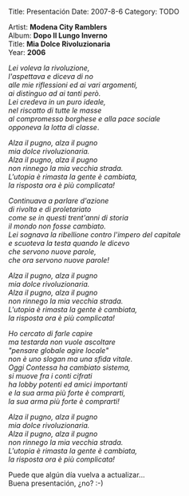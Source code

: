 Title: Presentación
Date: 2007-8-6
Category: TODO

Artist: **Modena City Ramblers**  
Album: **Dopo Il Lungo Inverno**  
Title: **Mia Dolce Rivoluzionaria**  
Year: **2006**

*Lei voleva la rivoluzione,  
l'aspettava e diceva di no  
alle mie riflessioni ed ai vari argomenti,  
ai distinguo ad ai tanti però.  
Lei credeva in un puro ideale,  
nel riscatto di tutte le masse  
al compromesso borghese e alla pace sociale  
opponeva la lotta di classe*.

*Alza il pugno, alza il pugno*  
*mia dolce rivoluzionaria.  
Alza il pugno, alza il pugno  
non rinnego la mia vecchia strada.  
L'utopia è rimasta la gente è cambiata,  
la risposta ora è più complicata!*

*Continuava a parlare d'azione  
di rivolta e di proletariato  
come se in questi trent'anni di storia  
il mondo non fosse cambiato.  
Lei sognava la ribellione contro l'impero del capitale  
e scuoteva la testa quando le dicevo  
che servono nuove parole,  
che ora servono nuove parole!*

*Alza il pugno, alza il pugno  
mia dolce rivoluzionaria.  
Alza il pugno, alza il pugno  
non rinnego la mia vecchia strada.  
L'utopia è rimasta la gente è cambiata,  
la risposta ora è più complicata!*

*Ho cercato di farle capire  
ma testarda non vuole ascoltare  
"pensare globale agire locale"  
non è uno slogan ma una sfida vitale.  
Oggi Contessa ha cambiato sistema,  
si muove fra i conti cifrati  
ha lobby potenti ed amici importanti  
e la sua arma più forte è comprarti,  
la sua arma più forte è comprarti!*

*Alza il pugno, alza il pugno  
mia dolce rivoluzionaria.  
Alza il pugno, alza il pugno  
non rinnego la mia vecchia strada.  
L'utopia è rimasta la gente è cambiata,  
la risposta ora è più complicata!*

Puede que algún día vuelva a actualizar...  
Buena presentación, ¿no? :-)
